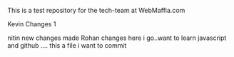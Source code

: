 This is a test repository for the tech-team at WebMaffia.com

Kevin Changes 1

nitin new changes made 
Rohan changes here i go..want to learn javascript and github .... this a file i want to commit 
